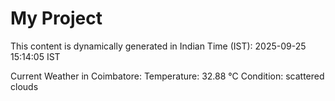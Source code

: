 # My Project

This content is dynamically generated in Indian Time (IST): 2025-09-25 15:14:05 IST


Current Weather in Coimbatore:
Temperature: 32.88 °C
Condition: scattered clouds
